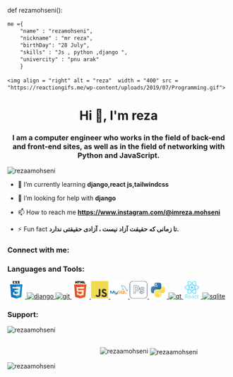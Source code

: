 
def rezamohseni():

    me ={  
        "name" : "rezamohseni",
        "nickname" : "mr reza",
        "birthDay": "28 July",
        "skills" : "Js , python ,django ",
        "univercity" : "pnu arak" 
        }
    
    <img align = "right" alt = "reza"  width = "400" src = "https://reactiongifs.me/wp-content/uploads/2019/07/Programming.gif">

 <h1 align="center">Hi 👋, I'm reza</h1>
<h3 align="center">I am a computer engineer who works in the field of back-end and front-end sites, as well as in the field of networking with Python and JavaScript.</h3>

<p align="left"> <img src="https://komarev.com/ghpvc/?username=rezaamohseni&label=Profile%20views&color=0e75b6&style=flat" alt="rezaamohseni" /> </p>

- 🌱 I’m currently learning **django,react js,tailwindcss**

- 🤝 I’m looking for help with **django**

- 📫 How to reach me **https://www.instagram.com/@imreza.mohseni**

- ⚡ Fun fact **تا زمانی که حقیقت آزاد نیست ، آزادی حقیقتی ندارد.**

<h3 align="left">Connect with me:</h3>
<p align="left">
</p>

<h3 align="left">Languages and Tools:</h3>
<p align="left"> <a href="https://www.w3schools.com/css/" target="_blank" rel="noreferrer"> <img src="https://raw.githubusercontent.com/devicons/devicon/master/icons/css3/css3-original-wordmark.svg" alt="css3" width="40" height="40"/> </a> <a href="https://www.djangoproject.com/" target="_blank" rel="noreferrer"> <img src="https://cdn.worldvectorlogo.com/logos/django.svg" alt="django" width="40" height="40"/> </a> <a href="https://git-scm.com/" target="_blank" rel="noreferrer"> <img src="https://www.vectorlogo.zone/logos/git-scm/git-scm-icon.svg" alt="git" width="40" height="40"/> </a> <a href="https://www.w3.org/html/" target="_blank" rel="noreferrer"> <img src="https://raw.githubusercontent.com/devicons/devicon/master/icons/html5/html5-original-wordmark.svg" alt="html5" width="40" height="40"/> </a> <a href="https://developer.mozilla.org/en-US/docs/Web/JavaScript" target="_blank" rel="noreferrer"> <img src="https://raw.githubusercontent.com/devicons/devicon/master/icons/javascript/javascript-original.svg" alt="javascript" width="40" height="40"/> </a> <a href="https://www.mysql.com/" target="_blank" rel="noreferrer"> <img src="https://raw.githubusercontent.com/devicons/devicon/master/icons/mysql/mysql-original-wordmark.svg" alt="mysql" width="40" height="40"/> </a> <a href="https://www.photoshop.com/en" target="_blank" rel="noreferrer"> <img src="https://raw.githubusercontent.com/devicons/devicon/master/icons/photoshop/photoshop-line.svg" alt="photoshop" width="40" height="40"/> </a> <a href="https://www.python.org" target="_blank" rel="noreferrer"> <img src="https://raw.githubusercontent.com/devicons/devicon/master/icons/python/python-original.svg" alt="python" width="40" height="40"/> </a> <a href="https://www.qt.io/" target="_blank" rel="noreferrer"> <img src="https://upload.wikimedia.org/wikipedia/commons/0/0b/Qt_logo_2016.svg" alt="qt" width="40" height="40"/> </a> <a href="https://reactjs.org/" target="_blank" rel="noreferrer"> <img src="https://raw.githubusercontent.com/devicons/devicon/master/icons/react/react-original-wordmark.svg" alt="react" width="40" height="40"/> </a> <a href="https://www.sqlite.org/" target="_blank" rel="noreferrer"> <img src="https://www.vectorlogo.zone/logos/sqlite/sqlite-icon.svg" alt="sqlite" width="40" height="40"/> </a> </p>

<h3 align="left">Support:</h3>
<p><a href="https://www.buymeacoffee.com/rezaamohseni"> <img align="left" src="https://cdn.buymeacoffee.com/buttons/v2/default-yellow.png" height="50" width="210" alt="rezaamohseni" /></a></p><br><br>

<p><img align="left" src="https://github-readme-stats.vercel.app/api/top-langs?username=rezaamohseni&show_icons=true&locale=en&layout=compact" alt="rezaamohseni" /></p>

<p>&nbsp;<img align="center" src="https://github-readme-stats.vercel.app/api?username=rezaamohseni&show_icons=true&locale=en" alt="rezaamohseni" /></p>

<p><img align="center" src="https://github-readme-streak-stats.herokuapp.com/?user=rezaamohseni&" alt="rezaamohseni" /></p>

